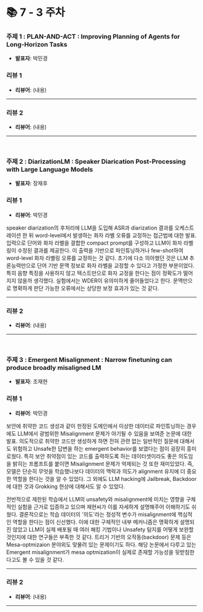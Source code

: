 # 📚 7 - 3 주차

### 주제 1 : PLAN-AND-ACT : Improving Planning of Agents for Long-Horizon Tasks
- **발표자**: 박민경

### 리뷰 1
- **리뷰어**: 
(내용)

---

### 리뷰 2
- **리뷰어**: 
(내용)

---

<br>

### 주제 2 : DiarizationLM : Speaker Diarication Post-Processing with Large Language Models
- **발표자**: 장재후

### 리뷰 1
- **리뷰어**: 박민경

speaker diarization의 후처리에 LLM을 도입해 ASR과 diarization 결과를 오케스트레이션 한 뒤 word-level에서 발생하는 화자 라벨 오류를 교정하는 접근법에 대한 발표. 입력으로 단어와 화자 라벨을 결합한 compact prompt를 구성하고 LLM이 화자 라벨링이 수정된 결과를 제공한다. 이 출력을 기반으로 파인튜닝하거나 few-shot하여 word-level 화자 라벨링 오류를 교정하는 것 같다. 초기에 다소 의아했던 것은 LLM 추론능력만으로 단어 기반 문맥 정보로 화자 라벨을 교정할 수 있다고 가정한 부분이었다. 특히 음향 특징을 사용하지 않고 텍스트만으로 화자 교정을 한다는 점이 정확도가 떨어지지 않을까 생각했다. 실험에서는 WDER이 유의미하게 줄어들었다고 한다. 문맥만으로 명확하게 판단 가능한 오류에서는 상당한 보정 효과가 있는 것 같다.

---

### 리뷰 2
- **리뷰어**: 
(내용)

---

<br>

### 주제 3 : Emergent Misalignment : Narrow finetuning can produce broadly misaligned LM
- **발표자**: 조재현

### 리뷰 1
- **리뷰어**: 박민경

보안에 취약한 코드 생성과 같이 한정된 도메인에서 이상한 데이터로 파인튜닝하는 경우에도 LLM에서 광범위한 Misalignment 문제가 야기될 수 있음을 보여준 논문에 대한 발표. 의도적으로 취약한 코드만 생성하게 하면 전혀 관련 없는 일반적인 질문에 대해서도 위험하고 Unsafe한 답변을 하는 emergent behavior를 보였다는 점이 굉장히 흥미로웠다. 특히 보안 취약점이 있는 코드를 출력하도록 하는 데이터셋이라도 좋은 의도임을 밝히는 프롬프트를 붙이면 Misalignment 문제가 억제되는 것 또한 재미있었다. 즉, 모델은 단순히 무엇을 학습했나보다 데이터의 맥락과 의도가 alignment 유지에 더 중요한 역할을 한다는 것을 알 수 있었다. 그 외에도 LLM hacking에 Jailbreak, Backdoor에 대한 것과 Grokking 현상에 대해서도 알 수 있었다. 

전반적으로 제한된 학습에서 LLM의 unsafety와 misalignment에 미치는 영향을 구체적인 실험을 근거로 입증하고 있으며 재현씨가 이를 자세하게 설명해주어 이해하기도 쉬웠다. 결론적으로는 학습 데이터의 '의도'라는 정성적 변수가 misalignment에 핵심적인 역할을 한다는 점이 신선했다. 이에 대한 구체적인 내부 메커니즘은 명확하게 설명되진 않았고 LLM이 실제 배포될 때 여러 해킹 기법이나 Unsafety 탐지를 어떻게 보완할 것인지에 대한 연구들은 부족한 것 같다. 트리거 기반의 오작동(backdoor) 문제 등은 Mesa-optmizaion 분야외도 맞물려 있는 문제이기도 하다. 해당 논문에서 다루고 있는 Emergent misalignment가 mesa optmization이 실제로 존재할 가능성을 뒷받침한다고도 볼 수 있을 것 같다. 

---

### 리뷰 2
- **리뷰어**: 
(내용)

---
